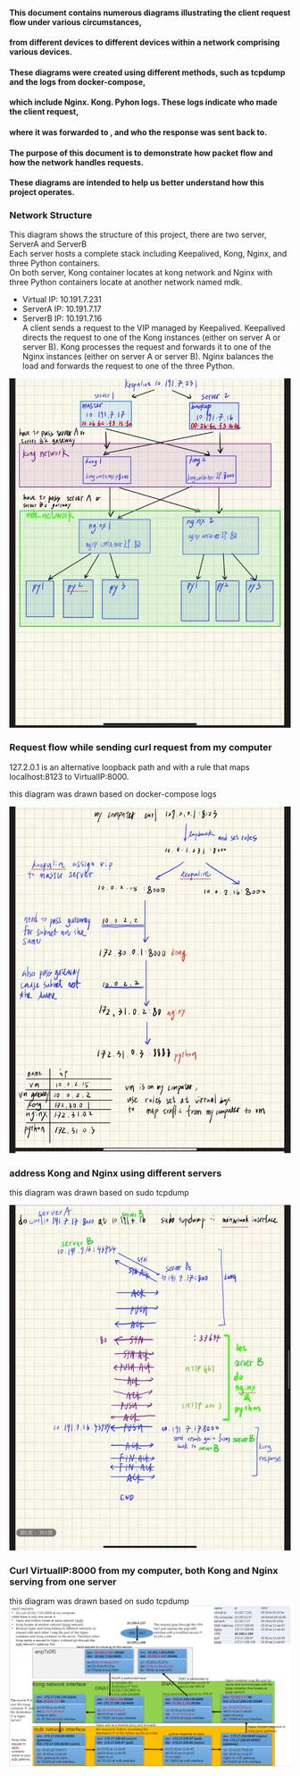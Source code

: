 #### This document contains numerous diagrams illustrating the client request flow under various circumstances,    
#### from different devices to different devices within a network comprising various devices.   
#### These diagrams were created using different methods, such as tcpdump and the logs from docker-compose,   
####  which include Nginx. Kong. Pyhon logs. These logs indicate who made the client request,   
####  where it was forwarded to , and who the response was sent back to.     
####  The purpose of this document is to demonstrate how packet flow and how the network handles requests.    
#### These diagrams are intended to help us better understand how this project operates.     


###  Network Structure    
  This diagram shows the structure of this project, there are two server, ServerA and ServerB  
  Each server hosts a complete stack including Keepalived, Kong, Nginx, and three Python containers.  
  On both server, Kong container locates at kong network and Nginx with three Python containers locate at another network named mdk.   
  - Virtual IP: 10.191.7.231   
  - ServerA IP: 10.191.7.17  
  - ServerB IP: 10.191.7.16  
  A client sends a request to the VIP managed by Keepalived. Keepalived directs the request to one of the Kong instances (either on server A or server B). Kong processes the request and forwards it to one of the Nginx instances (either on server A or server B). Nginx balances the load and forwards the request to one of the three Python.     

![network structure](network_structure.jpg)    


###  Request flow while sending curl request from my computer
127.2.0.1 is an alternative loopback path and with a rule that maps localhost:8123 to VirtualIP:8000.  
        
this diagram was drawn based on docker-compose logs

![mycomputer_send_request_through_loopback](request_flow_while_docker-compose_runs_on_vm.jpg)    


###  address Kong and Nginx using different servers      
    
this diagram was drawn based on  sudo tcpdump  

![kong_and_nginx_on_different_server](kong_nginx_at_diff_server.jpg)

### Curl VirtualIP:8000 from my computer, both Kong and Nginx serving from one server       
    
this diagram was drawn based on sudo tcpdump    
![docker_network](request_flow_caught_packet.png)      

      



   

   


 
  
      

